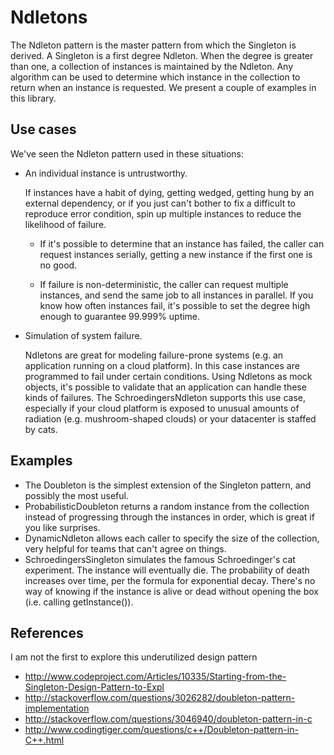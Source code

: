 Ndletons
========

The Ndleton pattern is the master pattern from which the Singleton is derived. A Singleton is a first degree Ndleton. When the
degree is greater than one, a collection of instances is maintained by the Ndleton. Any algorithm can be used to determine which
instance in the collection to return when an instance is requested. We present a couple of examples in this library.

## Use cases

We've seen the Ndleton pattern used in these situations:

* An individual instance is untrustworthy. 

  If instances have a habit of dying, getting wedged, getting hung by an external dependency, or if you just can't bother to fix a
  difficult to reproduce error condition, spin up multiple instances to reduce the likelihood of failure.

	* If it's possible to determine that an instance has failed, the caller can request instances serially, getting a new instance
      if the first one is no good.
  
	* If failure is non-deterministic, the caller can request multiple instances, and send the same job to all instances in
      parallel. If you know how often instances fail, it's possible to set the degree high enough to guarantee 99.999% uptime.

* Simulation of system failure.

  Ndletons are great for modeling failure-prone systems (e.g. an application running on a cloud platform). In this case instances
  are programmed to fail under certain conditions. Using Ndletons as mock objects, it's possible to validate that an application
  can handle these kinds of failures. The SchroedingersNdleton supports this use case, especially if your cloud platform is
  exposed to unusual amounts of radiation (e.g. mushroom-shaped clouds) or your datacenter is staffed by cats.

## Examples

* The Doubleton is the simplest extension of the Singleton pattern, and possibly the most useful.
* ProbabilisticDoubleton returns a random instance from the collection instead of progressing through the instances in order,
  which is great if you like surprises.
* DynamicNdleton allows each caller to specify the size of the collection, very helpful for teams that can't agree on things.
* SchroedingersSingleton simulates the famous Schroedinger's cat experiment. The instance will eventually die. The probability of
  death increases over time, per the formula for exponential decay. There's no way of knowing if the instance is alive or dead
  without opening the box (i.e. calling getInstance()).

## References

I am not the first to explore this underutilized design pattern

* http://www.codeproject.com/Articles/10335/Starting-from-the-Singleton-Design-Pattern-to-Expl
* http://stackoverflow.com/questions/3026282/doubleton-pattern-implementation
* http://stackoverflow.com/questions/3046940/doubleton-pattern-in-c
* http://www.codingtiger.com/questions/c++/Doubleton-pattern-in-C++.html